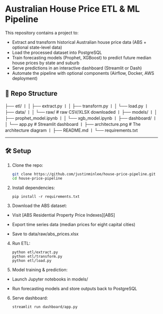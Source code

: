 # Australian House Price ETL & ML Pipeline

This repository contains a project to:

- Extract and transform historical Australian house price data (ABS + optional state-level data)
- Load the processed dataset into PostgreSQL
- Train forecasting models (Prophet, XGBoost) to predict future median house prices by state and suburb
- Serve predictions in an interactive dashboard (Streamlit or Dash)
- Automate the pipeline with optional components (Airflow, Docker, AWS deployment)

## 📁 Repo Structure
├── etl/
ㅣ
│ ├── extract.py
ㅣ
│ ├── transform.py
ㅣ
│ └── load.py
ㅣ
├── data/
ㅣ
│ └── raw/ # raw CSV/XLSX downloaded
ㅣ
├── models/
ㅣ
│ ├── prophet_model.ipynb
ㅣ
│ └── xgb_model.ipynb
ㅣ
├── dashboard/
ㅣ
│ └── app.py # Streamlit dashboard
ㅣ
├── architecture.png # The architecture diagram
ㅣ
├── README.md
ㅣ
└── requirements.txt

---

## 🛠 Setup

1. Clone the repo:
   ```bash
   git clone https://github.com/justinminlee/house-price-pipeline.git
   cd house-price-pipeline

2. Install dependencies:
    ```
    pip install -r requirements.txt
    ```

3. Download the ABS dataset:

- Visit [ABS Residential Property Price Indexes][ABS]

- Export time series data (median prices for eight capital cities)

- Save to data/raw/abs_prices.xlsx

4. Run ETL:
    ```
    python etl/extract.py
    python etl/transform.py
    python etl/load.py
    ```

5. Model training & prediction:

- Launch Jupyter notebooks in models/

- Run forecasting models and store outputs back to PostgreSQL

6. Serve dashboard:
    ```
    streamlit run dashboard/app.py
    ```